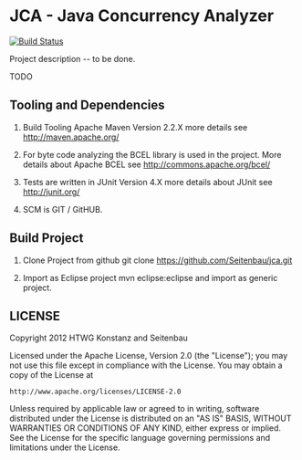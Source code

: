 # JCA - Java Concurrency Analyzer

[![Build Status](https://buildhive.cloudbees.com/job/Seitenbau/job/jca/badge/icon)](https://buildhive.cloudbees.com/job/Seitenbau/job/jca/)

Project description -- to be done.

TODO

## Tooling and Dependencies

 1. Build Tooling Apache Maven Version 2.2.X more details see http://maven.apache.org/

 2. For byte code analyzing the BCEL library is used in the project. 
    More details about Apache BCEL see http://commons.apache.org/bcel/
	
 3. Tests are written in JUnit Version 4.X more details about JUnit see http://junit.org/
 
 4. SCM is GIT / GitHUB.
 
## Build Project

 1. Clone Project from github git clone https://github.com/Seitenbau/jca.git
 
 2. Import as Eclipse project mvn eclipse:eclipse and import as generic project. 
 
## LICENSE 
 
 Copyright 2012 HTWG Konstanz and Seitenbau

Licensed under the Apache License, Version 2.0 (the "License");
you may not use this file except in compliance with the License.
You may obtain a copy of the License at

    http://www.apache.org/licenses/LICENSE-2.0

Unless required by applicable law or agreed to in writing, software
distributed under the License is distributed on an "AS IS" BASIS,
WITHOUT WARRANTIES OR CONDITIONS OF ANY KIND, either express or implied.
See the License for the specific language governing permissions and
limitations under the License.
